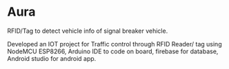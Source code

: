 # Aura
RFID/Tag to detect vehicle info of signal breaker vehicle.

Developed an IOT project for Traffic control through RFID
Reader/ tag using NodeMCU ESP8266, Arduino IDE to code on
board, firebase for database, Android studio for android app.

